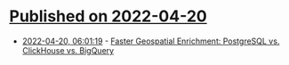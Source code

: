 # [Published on 2022-04-20](index.md)

* [2022-04-20, 06:01:19](https://news.ycombinator.com/item?id=31093376) - [Faster Geospatial Enrichment: PostgreSQL vs. ClickHouse vs. BigQuery](https://tech.marksblogg.com/faster-geospatial-enrichment.html)
